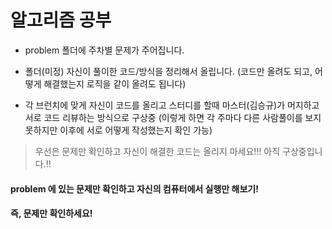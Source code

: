 # 알고리즘 공부

- problem 폴더에 주차별 문제가 주어집니다.

- 폴더(미정) 자신이 풀이한 코드/방식을 정리해서 올립니다.
  (코드만 올려도 되고, 어떻게 해결했는지 로직을 같이 올려도 됩니다)
  
- 각 브런치에 맞게 자신이 코드를 올리고 스터디를 할때 마스터(김승규)가 머지하고 서로 코드 리뷰하는 방식으로 구상중
(이렇게 하면 각 주마다 다른 사람풀이를 보지 못하지만 이후에 서로 어떻게 작성했는지 확인 가능)

> 우선은 문제만 확인하고 자신이 해결한 코드는 올리지 마세요!!! 
> 아직 구상중입니다.!! 

#### problem 에 있는 문제만 확인하고 자신의 컴퓨터에서 실행만 해보기!
#### 즉, 문제만 확인하세요!